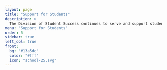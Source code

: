 ```yaml
---
layout: page
title: "Support for Students"
description: >
  The Division of Student Success continues to serve and support students so they can continue to thrive both personally and academically during this uncertain time.
menu: "Support for Students"
order: 5
sidebar: true
left_col: true
front:
  bg: "#13a5dc"
  color: "#fff"
  icon: "school-25.svg"
---
```


